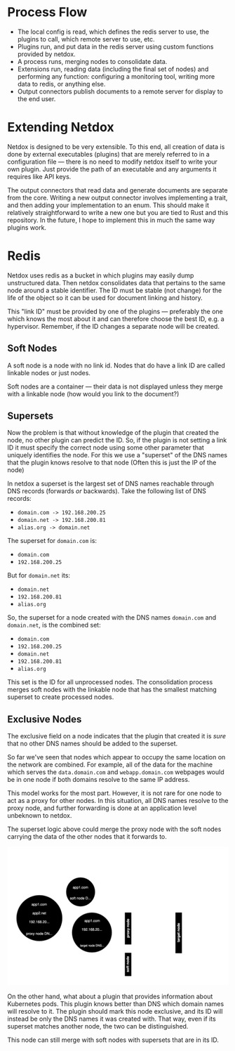 # Process Flow
+ The local config is read, which defines the redis server to use, the plugins to call, which remote server to use, etc.
+ Plugins run, and put data in the redis server using custom functions provided by netdox. 
+ A process runs, merging nodes to consolidate data.
+ Extensions run, reading data (including the final set of nodes) and performing any function: configuring a monitoring tool, writing more data to redis, or anything else.
+ Output connectors publish documents to a remote server for display to the end user.
  
# Extending Netdox
Netdox is designed to be very extensible. To this end, all creation of data is done by external executables (plugins) that are merely referred to in a configuration file — there is no need to modify netdox itself to write your own plugin. Just provide the path of an executable and any arguments it requires like API keys. 

The output connectors that read data and generate documents are separate from the core. Writing a new output connector involves implementing a trait, and then adding your implementation to an enum. This should make it relatively straightforward to write a new one but you are tied to Rust and this repository. In the future, I hope to implement this in much the same way plugins work.

# Redis
Netdox uses redis as a bucket in which plugins may easily dump unstructured data. Then netdox consolidates data that pertains to the same node around a stable identifier.
The ID must be stable (not change) for the life of the object so it can be used for document linking and history.

This "link ID" must be provided by one of the plugins — preferably the one which knows the most about it and can therefore choose the best ID, e.g. a hypervisor. Remember, if the ID changes a separate node will be created.

## Soft Nodes

A soft node is a node with no link id. Nodes that do have a link ID are called linkable nodes or just nodes.

Soft nodes are a container — their data is not displayed unless they merge with a linkable node (how would you link to the document?)

## Supersets

Now the problem is that without knowledge of the plugin that created the node, no other plugin can predict the ID. 
So, if the plugin is not setting a link ID it must specify the correct node using some other parameter that uniquely identifies the node. For this we use a "superset" of the DNS names that the plugin knows resolve to that node (Often this is just the IP of the node)

In netdox a superset is the largest set of DNS names reachable through DNS records (forwards *or* backwards). Take the following list of DNS records:
+ `domain.com -> 192.168.200.25`
+ `domain.net -> 192.168.200.81`
+ `alias.org -> domain.net`

The superset for `domain.com` is:
+ `domain.com`
+ `192.168.200.25`

But for `domain.net` its:
+ `domain.net`
+ `192.168.200.81`
+ `alias.org`

So, the superset for a node created with the DNS names `domain.com` and `domain.net`, is the combined set:
+ `domain.com`
+ `192.168.200.25`
+ `domain.net`
+ `192.168.200.81`
+ `alias.org`

This set is the ID for all unprocessed nodes.
The consolidation process merges soft nodes with the linkable node that has the smallest matching superset to create processed nodes.

## Exclusive Nodes

The exclusive field on a node indicates that the plugin that created it is *sure* that no other DNS names should be added to the superset.

So far we've seen that nodes which appear to occupy the same location on the network are combined. For example, all of the data for the machine which serves the `data.domain.com` and `webapp.domain.com` webpages would be in one node if both domains resolve to the same IP address.

This model works for the most part.  However, it is not rare for one node to act as a proxy for other nodes. In this situation, all DNS names resolve to the proxy node, and further forwarding is done at an application level unbeknown to netdox.

The superset logic above could merge the proxy node with the soft nodes carrying the data of the other nodes that it forwards to.

![Diagram illustrating the need for the exclusive parameter](/docs/exclusive.svg)

On the other hand, what about a plugin that provides information about Kubernetes pods. This plugin knows better than DNS which domain names will resolve to it. The plugin should mark this node exclusive, and its ID will instead be only the DNS names it was created with. That way, even if its superset matches another node, the two can be distinguished.

This node can still merge with soft nodes with supersets that are in its ID.
